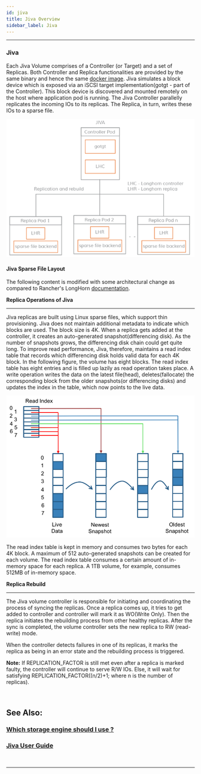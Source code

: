 ```yaml
---
id: jiva
title: Jiva Overview
sidebar_label: Jiva
---
```


------



### Jiva

Each Jiva Volume comprises of a Controller (or Target) and a set of Replicas. Both Controller and Replica functionalities are provided by the same binary and hence the same [docker image](https://hub.docker.com/r/openebs/jiva/). Jiva simulates a block device which is exposed via an iSCSI target implementation(gotgt - part of the Controller). This block device is discovered and mounted remotely on the host where application pod is running. The Jiva Controller parallelly replicates the incoming IOs to its replicas. The Replica, in turn, writes these IOs to a sparse file.

![Jiva storage engine of OpenEBS](/docs/assets/jiva.png)

#### Jiva Sparse File Layout

The following content is modified with some architectural change as compared to Rancher's LongHorn [documentation](https://rancher.com/microservices-block-storage/).

**Replica Operations of Jiva**

------

Jiva replicas are built using Linux sparse files, which support thin provisioning. Jiva does not maintain additional metadata to indicate which blocks are used. The block size is 4K. When a replica gets added at the controller, it creates an auto-generated snapshot(differencing disk). As the number of snapshots grows, the differencing disk chain could get quite long. To improve read performance, Jiva, therefore, maintains a read index table that records which differencing disk holds valid data for each 4K block. In the following figure, the volume has eight blocks. The read index table has eight entries and is filled up lazily as read operation takes place. A write operation writes the data on the latest file(head), deletes(fallocate) the corresponding block from the older snapshots(or differencing disks) and updates the index in the table, which now points to the live data.

![Longhorn read index](/docs/assets/Longhorn-blog-new.png)

The read index table is kept in memory and consumes two bytes for each 4K block. A maximum of 512 auto-generated snapshots can be created for each volume. The read index table consumes a certain amount of in-memory space for each replica. A 1TB volume, for example, consumes 512MB of in-memory space.

**Replica Rebuild**

------

The Jiva volume controller is responsible for initiating and coordinating the process of syncing the replicas. Once a replica comes up, it tries to get added to controller and controller will mark it as WO(Write Only). Then the replica initiates the rebuilding process from other healthy replicas. After the sync is completed, the volume controller sets the new replica to RW (read-write) mode.

When the controller detects failures in one of its replicas, it marks the replica as being in an error state and the rebuilding process is triggered.

**Note:** If REPLICATION_FACTOR is still met even after a replica is marked faulty, the controller will continue to serve R/W IOs. Else, it will wait for satisfying REPLICATION_FACTOR((n/2)+1; where n is the number of replicas).

<br>

## See Also:

### [Which storage engine should I use ?](/v130/docs/next/casengines.html#cstor-vs-jiva-vs-localpv-features-comparison)

### [Jiva User Guide ](/v130/docs/next/jivaguide.html)

<br>

<hr>

<br>





<!-- Hotjar Tracking Code for https://docs.openebs.io -->

<script>
   (function(h,o,t,j,a,r){
       h.hj=h.hj||function(){(h.hj.q=h.hj.q||[]).push(arguments)};
       h._hjSettings={hjid:785693,hjsv:6};
       a=o.getElementsByTagName('head')[0];
       r=o.createElement('script');r.async=1;
       r.src=t+h._hjSettings.hjid+j+h._hjSettings.hjsv;
       a.appendChild(r);
   })(window,document,'https://static.hotjar.com/c/hotjar-','.js?sv=');
</script>

<!-- Global site tag (gtag.js) - Google Analytics -->
<script async src="https://www.googletagmanager.com/gtag/js?id=UA-92076314-12"></script>
<script>
  window.dataLayer = window.dataLayer || [];
  function gtag(){dataLayer.push(arguments);}
  gtag('js', new Date());

  gtag('config', 'UA-92076314-12');
</script>
